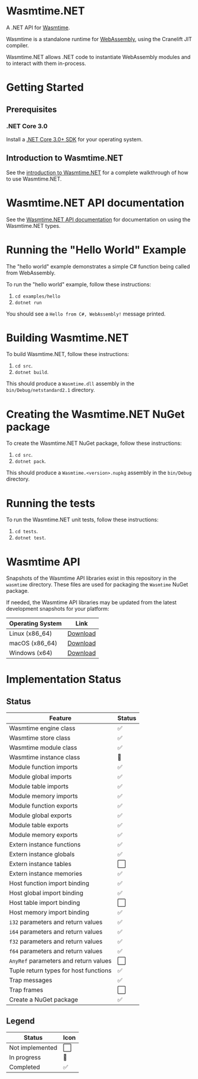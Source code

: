 # Wasmtime.NET

A .NET API for [Wasmtime](https://github.com/CraneStation/wasmtime).

Wasmtime is a standalone runtime for [WebAssembly](https://webassembly.org/), using the Cranelift JIT compiler.

Wasmtime.NET allows .NET code to instantiate WebAssembly modules and to interact with them in-process.

# Getting Started

## Prerequisites

### .NET Core 3.0

Install a [.NET Core 3.0+ SDK](https://dotnet.microsoft.com/download) for your operating system.

## Introduction to Wasmtime.NET

See the [introduction to Wasmtime.NET](https://peterhuene.github.io/wasmtime.net/articles/intro.html) for a complete walkthrough of how to use Wasmtime.NET.

# Wasmtime.NET API documentation

See the [Wasmtime.NET API documentation](https://peterhuene.github.io/wasmtime.net/api/index.html) for documentation on using the Wasmtime.NET types.

# Running the "Hello World" Example

The "hello world" example demonstrates a simple C# function being called from WebAssembly.

To run the "hello world" example, follow these instructions:

1. `cd examples/hello`
2. `dotnet run`

You should see a `Hello from C#, WebAssembly!` message printed.

# Building Wasmtime.NET

To build Wasmtime.NET, follow these instructions:

1. `cd src`.
2. `dotnet build`.

This should produce a `Wasmtime.dll` assembly in the `bin/Debug/netstandard2.1` directory.

# Creating the Wasmtime.NET NuGet package

To create the Wasmtime.NET NuGet package, follow these instructions:

1. `cd src`.
2. `dotnet pack`.

This should produce a `Wasmtime.<version>.nupkg` assembly in the `bin/Debug` directory.

# Running the tests

To run the Wasmtime.NET unit tests, follow these instructions:

1. `cd tests`.
2. `dotnet test`.

# Wasmtime API

Snapshots of the Wasmtime API libraries exist in this repository in the `wasmtime` directory.  These files are used for packaging the `Wasmtime` NuGet package.

If needed, the Wasmtime API libraries may be updated from the latest development snapshots for your platform:

| Operating System | Link                                                                                                              |
|------------------|-------------------------------------------------------------------------------------------------------------------|
| Linux (x86_64)   | [Download](https://github.com/CraneStation/wasmtime/releases/download/dev/wasmtime-dev-x86_64-linux-c-api.tar.xz) |
| macOS (x86_64)   | [Download](https://github.com/CraneStation/wasmtime/releases/download/dev/wasmtime-dev-x86_64-macos-c-api.tar.xz) |
| Windows (x64)    | [Download](https://github.com/CraneStation/wasmtime/releases/download/dev/wasmtime-dev-x86_64-windows-c-api.zip)  |

# Implementation Status

## Status

| Feature                               | Status |
|---------------------------------------|--------|
| Wasmtime engine class                 | ✅     |
| Wasmtime store class                  | ✅     |
| Wasmtime module class                 | ✅     |
| Wasmtime instance class               | 🔄     |
| Module function imports               | ✅     |
| Module global imports                 | ✅     |
| Module table imports                  | ✅     |
| Module memory imports                 | ✅     |
| Module function exports               | ✅     |
| Module global exports                 | ✅     |
| Module table exports                  | ✅     |
| Module memory exports                 | ✅     |
| Extern instance functions             | ✅     |
| Extern instance globals               | ✅️     |
| Extern instance tables                | ⬜️     |
| Extern instance memories              | ✅️     |
| Host function import binding          | ✅     |
| Host global import binding            | ✅ ️️    |
| Host table import binding             | ⬜️ ️️    |
| Host memory import binding            | ✅️ ️️    |
| `i32` parameters and return values    | ✅     |
| `i64` parameters and return values    | ✅     |
| `f32` parameters and return values    | ✅     |
| `f64` parameters and return values    | ✅     |
| `AnyRef` parameters and return values | ⬜️     |
| Tuple return types for host functions | ✅     |
| Trap messages                         | ✅     |
| Trap frames                           | ⬜️     |
| Create a NuGet package                | ✅     |

## Legend

| Status | Icon |
|-----------------|--------|
| Not implemented | ⬜️     |
| In progress     | 🔄     |
| Completed       | ✅     |